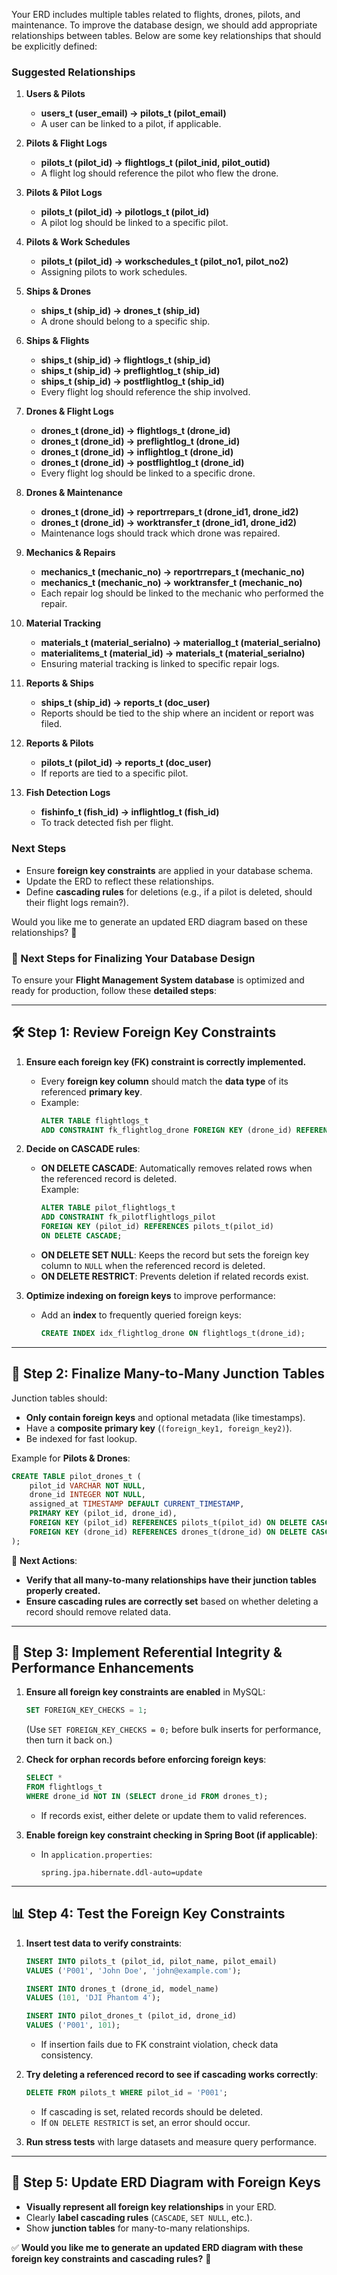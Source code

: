 Your ERD includes multiple tables related to flights, drones, pilots, and maintenance. To improve the database design, we should add appropriate relationships between tables. Below are some key relationships that should be explicitly defined:

### **Suggested Relationships**
1. **Users & Pilots**
   - **users_t (user_email) → pilots_t (pilot_email)**
   - A user can be linked to a pilot, if applicable.

2. **Pilots & Flight Logs**
   - **pilots_t (pilot_id) → flightlogs_t (pilot_inid, pilot_outid)**
   - A flight log should reference the pilot who flew the drone.

3. **Pilots & Pilot Logs**
   - **pilots_t (pilot_id) → pilotlogs_t (pilot_id)**
   - A pilot log should be linked to a specific pilot.

4. **Pilots & Work Schedules**
   - **pilots_t (pilot_id) → workschedules_t (pilot_no1, pilot_no2)**
   - Assigning pilots to work schedules.

5. **Ships & Drones**
   - **ships_t (ship_id) → drones_t (ship_id)**
   - A drone should belong to a specific ship.

6. **Ships & Flights**
   - **ships_t (ship_id) → flightlogs_t (ship_id)**
   - **ships_t (ship_id) → preflightlog_t (ship_id)**
   - **ships_t (ship_id) → postflightlog_t (ship_id)**
   - Every flight log should reference the ship involved.

7. **Drones & Flight Logs**
   - **drones_t (drone_id) → flightlogs_t (drone_id)**
   - **drones_t (drone_id) → preflightlog_t (drone_id)**
   - **drones_t (drone_id) → inflightlog_t (drone_id)**
   - **drones_t (drone_id) → postflightlog_t (drone_id)**
   - Every flight log should be linked to a specific drone.

8. **Drones & Maintenance**
   - **drones_t (drone_id) → reportrrepars_t (drone_id1, drone_id2)**
   - **drones_t (drone_id) → worktransfer_t (drone_id1, drone_id2)**
   - Maintenance logs should track which drone was repaired.

9. **Mechanics & Repairs**
   - **mechanics_t (mechanic_no) → reportrrepars_t (mechanic_no)**
   - **mechanics_t (mechanic_no) → worktransfer_t (mechanic_no)**
   - Each repair log should be linked to the mechanic who performed the repair.

10. **Material Tracking**
    - **materials_t (material_serialno) → materiallog_t (material_serialno)**
    - **materialitems_t (material_id) → materials_t (material_serialno)**
    - Ensuring material tracking is linked to specific repair logs.

11. **Reports & Ships**
    - **ships_t (ship_id) → reports_t (doc_user)**
    - Reports should be tied to the ship where an incident or report was filed.

12. **Reports & Pilots**
    - **pilots_t (pilot_id) → reports_t (doc_user)**
    - If reports are tied to a specific pilot.

13. **Fish Detection Logs**
    - **fishinfo_t (fish_id) → inflightlog_t (fish_id)**
    - To track detected fish per flight.

### **Next Steps**
- Ensure **foreign key constraints** are applied in your database schema.
- Update the ERD to reflect these relationships.
- Define **cascading rules** for deletions (e.g., if a pilot is deleted, should their flight logs remain?).

Would you like me to generate an updated ERD diagram based on these relationships? 🚀

### **🚀 Next Steps for Finalizing Your Database Design**  
To ensure your **Flight Management System database** is optimized and ready for production, follow these **detailed steps**:

---

## **🛠 Step 1: Review Foreign Key Constraints**
1. **Ensure each foreign key (FK) constraint is correctly implemented.**  
   - Every **foreign key column** should match the **data type** of its referenced **primary key**.
   - Example:  
     ```sql
     ALTER TABLE flightlogs_t
     ADD CONSTRAINT fk_flightlog_drone FOREIGN KEY (drone_id) REFERENCES drones_t(drone_id);
     ```
2. **Decide on CASCADE rules**:  
   - **ON DELETE CASCADE**: Automatically removes related rows when the referenced record is deleted.  
     Example:
     ```sql
     ALTER TABLE pilot_flightlogs_t
     ADD CONSTRAINT fk_pilotflightlogs_pilot 
     FOREIGN KEY (pilot_id) REFERENCES pilots_t(pilot_id) 
     ON DELETE CASCADE;
     ```
   - **ON DELETE SET NULL**: Keeps the record but sets the foreign key column to `NULL` when the referenced record is deleted.
   - **ON DELETE RESTRICT**: Prevents deletion if related records exist.

3. **Optimize indexing on foreign keys** to improve performance:
   - Add an **index** to frequently queried foreign keys:
     ```sql
     CREATE INDEX idx_flightlog_drone ON flightlogs_t(drone_id);
     ```

---

## **📌 Step 2: Finalize Many-to-Many Junction Tables**
Junction tables should:
- **Only contain foreign keys** and optional metadata (like timestamps).
- Have a **composite primary key** (`(foreign_key1, foreign_key2)`).
- Be indexed for fast lookup.

Example for **Pilots & Drones**:
```sql
CREATE TABLE pilot_drones_t (
    pilot_id VARCHAR NOT NULL,
    drone_id INTEGER NOT NULL,
    assigned_at TIMESTAMP DEFAULT CURRENT_TIMESTAMP,
    PRIMARY KEY (pilot_id, drone_id),
    FOREIGN KEY (pilot_id) REFERENCES pilots_t(pilot_id) ON DELETE CASCADE,
    FOREIGN KEY (drone_id) REFERENCES drones_t(drone_id) ON DELETE CASCADE
);
```

🔹 **Next Actions**:  
- **Verify that all many-to-many relationships have their junction tables properly created.**
- **Ensure cascading rules are correctly set** based on whether deleting a record should remove related data.

---

## **🔧 Step 3: Implement Referential Integrity & Performance Enhancements**
1. **Ensure all foreign key constraints are enabled** in MySQL:
   ```sql
   SET FOREIGN_KEY_CHECKS = 1;
   ```
   (Use `SET FOREIGN_KEY_CHECKS = 0;` before bulk inserts for performance, then turn it back on.)
  
2. **Check for orphan records before enforcing foreign keys**:
   ```sql
   SELECT *
   FROM flightlogs_t
   WHERE drone_id NOT IN (SELECT drone_id FROM drones_t);
   ```
   - If records exist, either delete or update them to valid references.

3. **Enable foreign key constraint checking in Spring Boot (if applicable)**:  
   - In `application.properties`:
     ```
     spring.jpa.hibernate.ddl-auto=update
     ```

---

## **📊 Step 4: Test the Foreign Key Constraints**
1. **Insert test data to verify constraints**:  
   ```sql
   INSERT INTO pilots_t (pilot_id, pilot_name, pilot_email)
   VALUES ('P001', 'John Doe', 'john@example.com');
   ```
   ```sql
   INSERT INTO drones_t (drone_id, model_name)
   VALUES (101, 'DJI Phantom 4');
   ```
   ```sql
   INSERT INTO pilot_drones_t (pilot_id, drone_id)
   VALUES ('P001', 101);
   ```
   - If insertion fails due to FK constraint violation, check data consistency.

2. **Try deleting a referenced record to see if cascading works correctly**:
   ```sql
   DELETE FROM pilots_t WHERE pilot_id = 'P001';
   ```
   - If cascading is set, related records should be deleted.
   - If `ON DELETE RESTRICT` is set, an error should occur.

3. **Run stress tests** with large datasets and measure query performance.

---

## **📄 Step 5: Update ERD Diagram with Foreign Keys**
- **Visually represent all foreign key relationships** in your ERD.  
- Clearly **label cascading rules** (`CASCADE`, `SET NULL`, etc.).
- Show **junction tables** for many-to-many relationships.

✅ **Would you like me to generate an updated ERD diagram with these foreign key constraints and cascading rules?** 🚀
